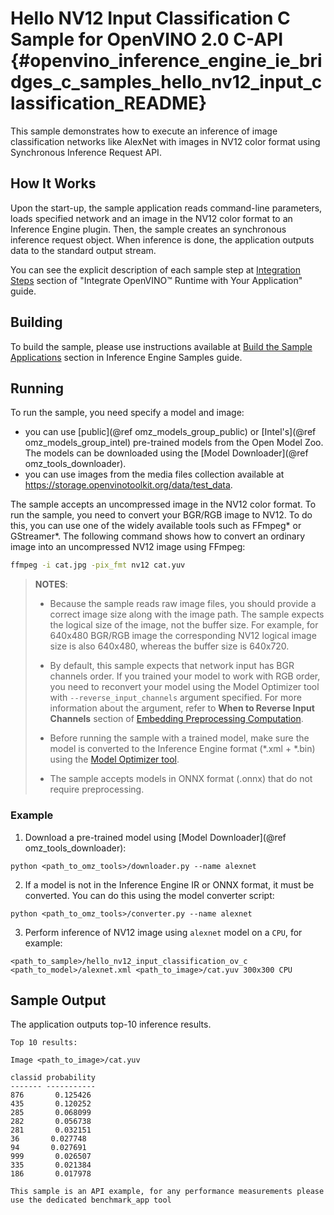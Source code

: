 # Hello NV12 Input Classification C Sample for OpenVINO 2.0 C-API {#openvino_inference_engine_ie_bridges_c_samples_hello_nv12_input_classification_README}

This sample demonstrates how to execute an inference of image classification networks like AlexNet with images in NV12 color format using Synchronous Inference Request API.

## How It Works

Upon the start-up, the sample application reads command-line parameters, loads specified network and an
image in the NV12 color format to an Inference Engine plugin. Then, the sample creates an synchronous inference request object. When inference is done, the
application outputs data to the standard output stream.

You can see the explicit description of
each sample step at [Integration Steps](../../../docs/OV_Runtime_UG/integrate_with_your_application.md) section of "Integrate OpenVINO™ Runtime with Your Application" guide.

## Building

To build the sample, please use instructions available at [Build the Sample Applications](../../../docs/OV_Runtime_UG/Samples_Overview.md) section in Inference Engine Samples guide.

## Running

To run the sample, you need specify a model and image:

- you can use [public](@ref omz_models_group_public) or [Intel's](@ref omz_models_group_intel) pre-trained models from the Open Model Zoo. The models can be downloaded using the [Model Downloader](@ref omz_tools_downloader).
- you can use images from the media files collection available at https://storage.openvinotoolkit.org/data/test_data.

The sample accepts an uncompressed image in the NV12 color format. To run the sample, you need to
convert your BGR/RGB image to NV12. To do this, you can use one of the widely available tools such
as FFmpeg\* or GStreamer\*. The following command shows how to convert an ordinary image into an
uncompressed NV12 image using FFmpeg:

```sh
ffmpeg -i cat.jpg -pix_fmt nv12 cat.yuv
```

> **NOTES**:
>
> - Because the sample reads raw image files, you should provide a correct image size along with the
>   image path. The sample expects the logical size of the image, not the buffer size. For example,
>   for 640x480 BGR/RGB image the corresponding NV12 logical image size is also 640x480, whereas the
>   buffer size is 640x720.
> - By default, this sample expects that network input has BGR channels order. If you trained your
>   model to work with RGB order, you need to reconvert your model using the Model Optimizer tool
>   with `--reverse_input_channels` argument specified. For more information about the argument,
>   refer to **When to Reverse Input Channels** section of
>   [Embedding Preprocessing Computation](../../../docs/MO_DG/prepare_model/convert_model/Converting_Model.md).
> - Before running the sample with a trained model, make sure the model is converted to the Inference Engine format (\*.xml + \*.bin) using the [Model Optimizer tool](../../../docs/MO_DG/Deep_Learning_Model_Optimizer_DevGuide.md).
>
> - The sample accepts models in ONNX format (.onnx) that do not require preprocessing.

### Example
1. Download a pre-trained model using [Model Downloader](@ref omz_tools_downloader):
```
python <path_to_omz_tools>/downloader.py --name alexnet
```

2. If a model is not in the Inference Engine IR or ONNX format, it must be converted. You can do this using the model converter script:

```
python <path_to_omz_tools>/converter.py --name alexnet
```

3. Perform inference of NV12 image using `alexnet` model on a `CPU`, for example:

```
<path_to_sample>/hello_nv12_input_classification_ov_c <path_to_model>/alexnet.xml <path_to_image>/cat.yuv 300x300 CPU
```

## Sample Output

The application outputs top-10 inference results.

```
Top 10 results:

Image <path_to_image>/cat.yuv

classid probability
------- -----------
876       0.125426
435       0.120252
285       0.068099
282       0.056738
281       0.032151
36       0.027748
94       0.027691
999       0.026507
335       0.021384
186       0.017978

This sample is an API example, for any performance measurements please use the dedicated benchmark_app tool
```